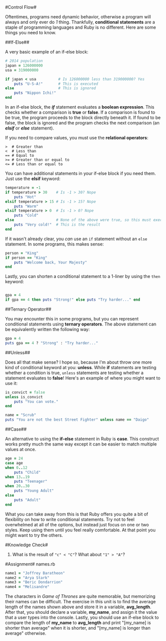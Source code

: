 #Control Flow#

Oftentimes, programs need dynamic behavior, otherwise a program will always and only ever do *1* thing. Thankfully, **conditional statements** are a staple of programming languages and Ruby is no different. Here are some things you need to know.

##If-Else##

A very basic example of an if-else block:

```ruby
# 2014 population
japan = 126000000
usa = 319000000

if japan < usa          # Is 126000000 less than 319000000? Yes
    puts "U-S-A!"       # This is executed
else                    # This is ignored
    puts "Nippon Ichi!"
end
```

In an if-else block, the ***if*** statement evaluates a **boolean expression**. This checks whether a comparison is **true** or **false**. If a comparison is found to be true, the program proceeds to the block directly beneath it. If found to be false, the block is ignored and the program checks the next comparison (an ***elsif*** or ***else*** statement).

If you need to compare values, you must use the **relational operators**:
```
>  # Greater than
<  # Less than
== # Equal to
>= # Greater than or equal to
<= # Less than or equal to
```

You can have additional statements in your if-else block if you need them. Just use the **elsif** keyword:
```ruby
temperature = -1
if temperature > 30    # Is -1 > 30? Nope
    puts "Hot"
elsif temperature > 15 # Is -1 > 15? Nope
    puts "Warm"
elsif temperature > 0  # Is -1 > 0? Nope
    puts "Cold"
else                   # None of the above were true, so this must execute
    puts "Very cold!"  # This is the result
end
```

If it wasn't already clear, you *can* use an ```if``` statement without an ```else``` statement. In some programs, this makes sense:

```ruby
person = "King"
if person == "King"
    puts "Welcome back, Your Majesty"
end
```

Lastly, you can shorten a conditional statement to a 1-liner by using the ```then``` keyword:
```ruby

gpa = 4
if gpa == 4 then puts "Strong!" else puts "Try harder..." end
```

##Ternary Operator##

You may encounter this in some programs, but you can represent conditional statements using **ternary operators**. The above statement can be equivalently written the following way:

```ruby
gpa = 4
puts gpa == 4 ? "Strong" : "Try harder..."
```

##Unless##

Does all that make sense? I hope so, because I'm about throw one more kind of conditional keyword at you: **unless**. While **if** statements are testing whether a condition is true, ```unless``` statements are testing whether a statement evaluates to **false**! Here's an example of where you might want to use it:

```ruby
is_convict = false
unless is_convict
    puts "You can vote."
end
```

```ruby
name = "Scrub"
puts "You are not the best Street Fighter" unless name == "Daigo"
```

##Case##

An alternative to using the **if-else** statement in Ruby is **case**. This construct works pretty much the same way except it can be easier to match multiple values at once.

```ruby
age = 24
case age
when 0..12
    puts "Child"
when 13..19
    puts "Teenager"
when 20..30
    puts "Young Adult"
else
    puts "Adult"
end
```

What you can take away from this is that Ruby offers you quite a bit of flexibility on how to write conditional statements. Try not to feel overwhelmed at all of the options, but instead just focus on one or two styles. Keep using them until you feel really comfortable. At that point you might want to try the others.

#Knowledge Check#
1. What is the result of ```"c" < "C"```? What about ```"1" > "A"```?

#Assignment#
names.rb

```ruby
name1 = "Joffrey Baratheon"
name2 = "Arya Stark"
name3 = "Beric Dondarrion"
name4 = "Melisandre"
```

The characters in *Game of Thrones* are quite memorable, but memorizing their names can be difficult. The exercise in this unit is to find the average length of the names shown above and store it in a variable, **avg_length**. After that, you should declare a variable, **my_name**, and assign it the value that a user types into the console. Lastly, you should use an if-else block to compare the length of **my_name** to **avg_length** and print "[my_name] is shorter than average" when it is shorter, and "[my_name] is longer than average" otherwise.
